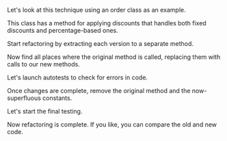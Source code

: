 Let's look at this technique using an order class as an example.

This class has a method for applying discounts that handles both fixed discounts and percentage-based ones.

Start refactoring by extracting each version to a separate method.

Now find all places where the original method is called, replacing them with calls to our new methods.

Let's launch autotests to check for errors in code.

Once changes are complete, remove the original method and the now-superfluous constants.

Let's start the final testing.

Now refactoring is complete. If you like, you can compare the old and new code.